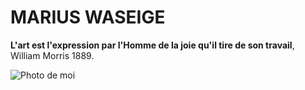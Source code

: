 # MARIUS WASEIGE

**L'art est l'expression par l'Homme de la joie qu'il tire de son travail**, William Morris 1889.

![Photo de moi](/Users/mariuswaseige/Downloads/markdown-challenge/PlanetMarius.jpg)
